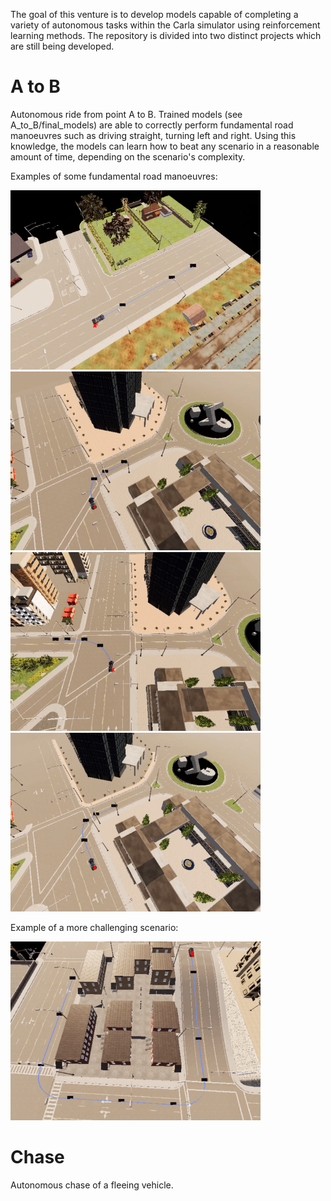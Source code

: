 The goal of this venture is to develop models capable of completing a variety of autonomous tasks within the Carla simulator using reinforcement learning methods. The repository is divided into two distinct projects which are still being developed.

# A to B
Autonomous ride from point A to B.
Trained models (see A_to_B/final_models) are able to correctly perform fundamental road manoeuvres such as driving straight, turning left and right.
Using this knowledge, the models can learn how to beat any scenario in a reasonable amount of time, depending on the scenario's complexity.

Examples of some fundamental road manoeuvres:
<p align="left">
  <img src="Gif/a_b/sc1/scenario1.gif" width="400"/>
  <img src="Gif/a_b/sc3/scenario3.gif" width="400"/>
  <img src="Gif/a_b/sc4/scenario4.gif" width="400"/>
  <img src="Gif/a_b/sc5/scenario5.gif" width="400"/>
</p>

Example of a more challenging scenario:
<p align="centre">
  <img src="Gif/a_b/sc7/scenario7.gif" width="400"/>
</p>

# Chase
Autonomous chase of a fleeing vehicle.
